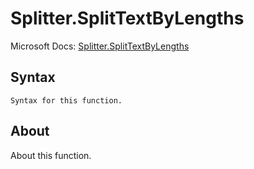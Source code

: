 ---
---

# Splitter.SplitTextByLengths

Microsoft Docs: [Splitter.SplitTextByLengths](https://docs.microsoft.com/en-us/powerquery-m/splitter-splittextbylengths)

## Syntax

```
Syntax for this function.
```

## About

About this function.

